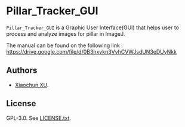 # Pillar_Tracker_GUI

`Pillar_Tracker_GUI` is a Graphic User Interface(GUI) that helps user to process and analyze images for pillar in ImageJ.

The manual can be found on the following link : https://drive.google.com/file/d/0B3hxvkn3VvhCVWJsdUN3eDUyNkk

## Authors

- [Xiaochun XU](mailto:mbixxc@nus.edu.sg).

## License

GPL-3.0. See [LICENSE.txt](LICENSE.txt).
